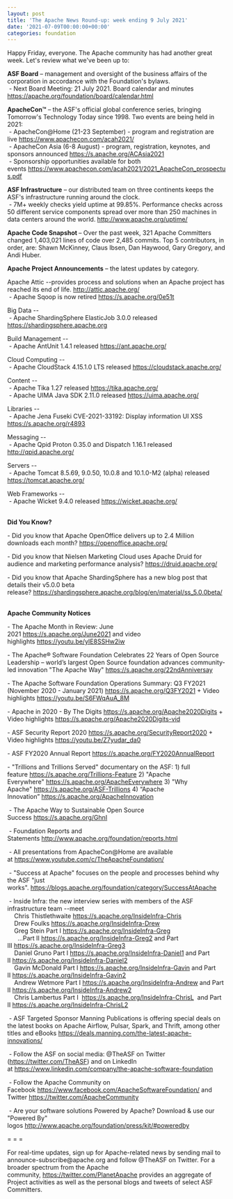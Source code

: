 ```yaml
---
layout: post
title: 'The Apache News Round-up: week ending 9 July 2021'
date: '2021-07-09T00:00:00+00:00'
categories: foundation
---
```

<p></p><p>Happy Friday, everyone. The Apache community has had another great week. Let's review what we've been up to:</p><p></p><p></p><p></p><span style="font-weight: 700;">ASF Board</span>&nbsp;– management and oversight of the business affairs of the corporation in accordance with the Foundation's bylaws.<br>&nbsp;- Next Board Meeting: 21 July 2021. Board calendar and minutes <a href="https://apache.org/foundation/board/calendar.html" target="_blank">https://apache.org/foundation/board/calendar.html</a><a href="https://apache.org/foundation/board/calendar.html" target="_blank" style="background-color: rgb(255, 255, 255);"></a><p></p><p><span style="font-weight: 700;">ApacheCon™</span>&nbsp;– the ASF's official global conference series, bringing Tomorrow's Technology Today since 1998. Two events are being held in 2021:<br>&nbsp;- ApacheCon@Home (21-23 September) - program and registration are live&nbsp;<a href="https://www.apachecon.com/acah2021/" target="_blank">https://www.apachecon.com/acah2021/</a><br>&nbsp;- ApacheCon Asia (6-8 August) - program, registration, keynotes, and sponsors announced&nbsp;<a href="https://s.apache.org/ACAsia2021" target="_blank">https://s.apache.org/ACAsia2021</a><br>&nbsp;- Sponsorship opportunities available for both events&nbsp;<a href="https://www.apachecon.com/acah2021/2021_ApacheCon_prospectus.pdf" target="_blank">https://www.apachecon.com/acah2021/2021_ApacheCon_prospectus.pdf</a><br></p><p><span style="font-weight: 700;">ASF Infrastructure</span>&nbsp;– our distributed team on three continents keeps the ASF's infrastructure running around the clock.<br>&nbsp;- 7M+ weekly checks yield uptime at 99.85%. Performance checks across 50 different service components spread over more than 250 machines in data centers around the world.&nbsp;<a href="http://www.apache.org/uptime/" target="_blank">http://www.apache.org/uptime/</a><br></p><p><span style="font-weight: 700;">Apache Code Snapshot&nbsp;</span>– Over the past week, 321 Apache Committers changed 1,403,021 lines of 
code over 2,485 commits. Top 5 contributors, in order, are: Shawn McKinney, Claus Ibsen, Dan Haywood, Gary Gregory, and Andi Huber.&nbsp; &nbsp; <br></p><p><span style="font-weight: 700;">Apache Project Announcements</span>&nbsp;– the latest updates by category.</p><p>Apache Attic --provides process and solutions when an Apache project has reached its end of life. <a href="http://attic.apache.org/" target="_blank">http://attic.apache.org/</a><br>&nbsp;- Apache Sqoop is now retired <a href="https://s.apache.org/0e51t">https://s.apache.org/0e51t</a></p><p>Big Data --<br>&nbsp;- Apache <span class="il">ShardingSphere</span> ElasticJob 3.0.0 released <a href="https://shardingsphere.apache.org" rel="noreferrer" target="_blank" data-saferedirecturl="https://www.google.com/url?q=https://shardingsphere.apache.org&amp;source=gmail&amp;ust=1625843939404000&amp;usg=AFQjCNFUbT4QofAmTq4uOvqcbTi0anNptQ">https://<span class="il">shardingsphere</span>.apache.<wbr>org</a></p><p>
Build Management --<br>
&nbsp;- Apache AntUnit 1.4.1 released <a href="https://ant.apache.org/" rel="noreferrer" target="_blank" data-saferedirecturl="https://www.google.com/url?q=https://ant.apache.org/&amp;source=gmail&amp;ust=1625844086282000&amp;usg=AFQjCNH0SjdKM57QpOc2DIHAyRHeDj57fw">https://<span class="il">ant</span>.apache.org/</a></p><p>
Cloud Computing --<br>
&nbsp;- Apache <span class="il">CloudStack</span> 4.15.1.0 LTS released <a href="https://cloudstack.apache.org/" rel="noreferrer" target="_blank" data-saferedirecturl="https://www.google.com/url?q=https://cloudstack.apache.org/&amp;source=gmail&amp;ust=1625914562803000&amp;usg=AFQjCNFruGitxY4kXcyBZb4sWMfNNa64tQ">https://<span class="il">cloudstack</span>.apache.org/</a></p><p>Content --<br>
&nbsp;- Apache <span class="il">Tika</span> 1.27 released <a href="https://tika.apache.org/" rel="noreferrer" target="_blank" data-saferedirecturl="https://www.google.com/url?q=https://tika.apache.org/&amp;source=gmail&amp;ust=1625843975109000&amp;usg=AFQjCNGlyDBxiDRx0nvBocvFw_sOEJgGdA">https://<span class="il">tika</span>.apache.org/</a><br>&nbsp;- Apache <span class="il">UIMA Java SDK 2.11.0</span> released <a href="https://uima.apache.org/" rel="noreferrer" target="_blank" data-saferedirecturl="https://www.google.com/url?q=https://uima.apache.org/&amp;source=gmail&amp;ust=1625844001423000&amp;usg=AFQjCNGmWxBQxYI3eYjERlfiTraEW5MRTA">https://<span class="il">uima</span>.apache.org/</a></p>Libraries --<br>&nbsp;- Apache Jena Fuseki CVE-2021-33192: Display information UI XSS <a href="https://s.apache.org/r4893" target="_blank">https://s.apache.org/r4893</a><a href="https://s.apache.org/r4893"></a><p></p><p>Messaging --<br>&nbsp;- Apache <span class="il">Qpid</span> <span class="il">Proton</span> 0.35.0 and Dispatch 1.16.1 released <a href="http://qpid.apache.org/" rel="noreferrer" target="_blank" data-saferedirecturl="https://www.google.com/url?q=http://qpid.apache.org/&amp;source=gmail&amp;ust=1625843374935000&amp;usg=AFQjCNFvFkBqY7nH8OE3EXqfIKmFohVXUw">http://<span class="il">qpid</span>.apache.org/</a></p><p>Servers --<br>&nbsp;- Apache <span class="il">Tomcat</span> 8.5.69, 9.0.50, 10.0.8 and 10.1.0-M2 (alpha) released<a href="https://tomcat.apache.org/" rel="noreferrer" target="_blank" data-saferedirecturl="https://www.google.com/url?q=https://tomcat.apache.org/&amp;source=gmail&amp;ust=1625843231137000&amp;usg=AFQjCNGm2JFQGYhIbU7U-FDP9sRr5u_5RQ"> https://<span class="il">tomcat</span>.apache.org/</a></p><p>Web Frameworks --<br>&nbsp;- Apache <span class="il">Wicket</span> 9.4.0 released <a href="https://wicket.apache.org/" rel="noreferrer" target="_blank" data-saferedirecturl="https://www.google.com/url?q=https://wicket.apache.org/&amp;source=gmail&amp;ust=1625844151625000&amp;usg=AFQjCNEtqBMb7uLqi8uwQf7bwWUSWT1LVg">https://<span class="il">wicket</span>.apache.org/</a></p><p><span style="font-weight: 700;"><br>Did You Know?</span><br></p><p></p><p>- Did you know that&nbsp;Apache OpenOffice delivers up to 2.4 Million downloads each month?&nbsp;<a href="https://openoffice.apache.org/" target="_blank">https://openoffice.apache.org/</a><br></p><p>- Did you know that Nielsen Marketing Cloud uses Apache Druid for audience and marketing performance analysis?&nbsp;<a href="https://druid.apache.org/" target="_blank">https://druid.apache.org/</a>&nbsp;<br></p><p>- Did you know that Apache ShardingSphere has a new blog post that details their v5.0.0 beta release?&nbsp;<a href="https://shardingsphere.apache.org/blog/en/material/ss_5.0.0beta/" target="_blank">https://shardingsphere.apache.org/blog/en/material/ss_5.0.0beta/</a><br></p><p><br><span style="font-weight: 700;">Apache Community Notices</span></p><p>- The Apache Month in Review: June 2021&nbsp;<a href="https://s.apache.org/June2021" target="_blank">https://s.apache.org/June2021</a>&nbsp;and video highlights&nbsp;<a href="https://youtu.be/yIE8SSHw2iw" target="_blank">https://youtu.be/yIE8SSHw2iw</a></p><p>- The&nbsp;<span class="il">Apache</span>® Software Foundation Celebrates 22 Years of Open Source Leadership – world’<span class="il">s</span>&nbsp;largest Open Source foundation advances community-led innovation "The<span class="il">&nbsp;Apache</span>&nbsp;Way"&nbsp;<a href="https://s.apache.org/22ndAnniversay" target="_blank">https://s.apache.org/22ndAnniversay</a></p><p>- The&nbsp;<span class="il">Apache</span>&nbsp;Software Foundation Operations Summary: Q3 FY2021 (November 2020 - January 2021)&nbsp;<a href="https://s.apache.org/Q3FY2021" target="_blank">https://s.apache.org/Q3FY2021</a>&nbsp;+ Video highlights&nbsp;<a href="https://youtu.be/S6FWqAuA_8M" target="_blank">https://youtu.be/S6FWqAuA_8M</a></p><p>- Apache in 2020 - By The Digits&nbsp;<font color="#337ab7"><a href="https://s.apache.org/Apache2020Digits" target="_blank">https://s.apache.org/Apache2020Digits</a>&nbsp;</font>+ Video highlights&nbsp;<a href="https://s.apache.org/Apache2020Digits-vid" target="_blank">https://s.apache.org/Apache2020Digits-vid</a></p><p>- ASF Security Report 2020&nbsp;<a href="https://s.apache.org/SecurityReport2020" target="_blank">https://s.apache.org/SecurityReport2020</a>&nbsp;+ Video highlights&nbsp;<a href="https://youtu.be/Z7yudar_da0" rel="noreferrer" target="_blank" data-saferedirecturl="https://www.google.com/url?q=https://youtu.be/Z7yudar_da0&amp;source=gmail&amp;ust=1614320952600000&amp;usg=AFQjCNGAfKh6FsJX7CJ5hQqcOInb2wpTdg">https://youtu.be/Z7yudar_da0</a></p><p>- ASF FY2020 Annual Report&nbsp;<a href="https://s.apache.org/FY2020AnnualReport" target="_blank">https://s.apache.org/FY2020AnnualReport</a><br></p><p>- "Trillions and Trillions Served" documentary on the ASF: 1) full feature&nbsp;<a href="https://s.apache.org/Trillions-Feature" target="_blank">https://s.apache.org/Trillions-Feature</a>&nbsp;2) "Apache Everywhere"&nbsp;<a href="https://s.apache.org/ApacheEverywhere" target="_blank">https://s.apache.org/ApacheEverywhere</a>&nbsp;3) "Why Apache"&nbsp;<a href="https://s.apache.org/ASF-Trillions" target="_blank">https://s.apache.org/ASF-Trillions</a>&nbsp;4)&nbsp;“Apache Innovation”&nbsp;<a href="https://s.apache.org/ApacheInnovation" target="_blank">https://s.apache.org/ApacheInnovation</a>&nbsp;</p><p>&nbsp;- The Apache Way to Sustainable Open Source Success&nbsp;<a href="https://s.apache.org/GhnI" target="_blank">https://s.apache.org/GhnI</a><br></p><p>&nbsp;- Foundation Reports and Statements&nbsp;<a href="http://www.apache.org/foundation/reports.html" target="_blank">http://www.apache.org/foundation/reports.html</a><br></p><p>&nbsp;- All presentations from ApacheCon@Home are available at&nbsp;<a href="https://www.youtube.com/c/TheApacheFoundation/" target="_blank">https://www.youtube.com/c/TheApacheFoundation/</a>&nbsp;</p><p>&nbsp;- "Success at Apache" focuses on the people and processes behind why the ASF "just works".&nbsp;<a href="https://blogs.apache.org/foundation/category/SuccessAtApache" target="_blank">https://blogs.apache.org/foundation/category/SuccessAtApache</a><br></p><div><p>&nbsp;- Inside Infra: the new interview series with members of the ASF infrastructure team --meet&nbsp;<br>&nbsp; &nbsp; Chris Thistlethwaite&nbsp;<a href="https://s.apache.org/InsideInfra-Chris" target="_blank">https://s.apache.org/InsideInfra-Chris</a><br>&nbsp; &nbsp; Drew Foulks&nbsp;<a href="https://s.apache.org/InsideInfra-Drew" rel="noreferrer" target="_blank" data-saferedirecturl="https://www.google.com/url?q=https://s.apache.org/InsideInfra-Drew&amp;source=gmail&amp;ust=1588339104628000&amp;usg=AFQjCNF9dVEn48pV7o9HBG14sP9uprU8Xw">https://s.apache.org/InsideInf<wbr>ra-Drew</a><br>&nbsp; &nbsp; Greg Stein Part I&nbsp;<a href="https://s.apache.org/InsideInfra-Greg" target="_blank">https://s.apache.org/InsideInfra-Greg</a><br>&nbsp; &nbsp; &nbsp; ...Part II&nbsp;<a href="https://s.apache.org/InsideInfra-Greg2" target="_blank">https://s.apache.org/InsideInfra-Greg2</a>&nbsp;and Part III&nbsp;<a href="https://s.apache.org/InsideInfra-Greg3" target="_blank">https://s.apache.org/InsideInfra-Greg3</a><br>&nbsp; &nbsp; Daniel Gruno Part I&nbsp;<a href="https://s.apache.org/InsideInfra-Daniel1" target="_blank">https://s.apache.org/InsideInfra-Daniel1</a>&nbsp;and Part II&nbsp;<a href="https://s.apache.org/InsideInfra-Daniel2" target="_blank">https://s.apache.org/InsideInfra-Daniel2</a><br>&nbsp;&nbsp;&nbsp; Gavin McDonald Part I&nbsp;<a href="https://s.apache.org/InsideInfra-Gavin" target="_blank">https://s.apache.org/InsideInfra-Gavin</a>&nbsp;and Part II&nbsp;<a href="https://s.apache.org/InsideInfra-Gavin2" target="_blank">https://s.apache.org/InsideInfra-Gavin2</a><br>&nbsp;&nbsp;&nbsp; Andrew Wetmore Part I&nbsp;<a href="https://s.apache.org/InsideInfra-Andrew" target="_blank">https://s.apache.org/InsideInfra-Andrew</a>&nbsp;and Part II&nbsp;<a href="https://s.apache.org/InsideInfra-Andrew2" target="_blank">https://s.apache.org/InsideInfra-Andrew2</a><br>&nbsp; &nbsp; Chris Lambertus Part I&nbsp;&nbsp;<a href="https://s.apache.org/InsideInfra-ChrisL" target="_blank">https://s.apache.org/InsideInfra-ChrisL</a>&nbsp; and Part II&nbsp;<a href="https://s.apache.org/InsideInfra-ChrisL2" target="_blank">https://s.apache.org/InsideInfra-ChrisL2</a></p></div><div><p>&nbsp;- ASF Targeted Sponsor Manning Publications is offering special deals on the latest books on Apache Airflow, Pulsar, Spark, and Thrift, among other titles and eBooks&nbsp;<a href="https://deals.manning.com/the-latest-apache-innovations/" target="_blank">https://deals.manning.com/the-latest-apache-innovations/</a></p><p>&nbsp;- Follow the ASF on social media: @TheASF on Twitter (<a href="https://twitter.com/TheASF">https://twitter.com/TheASF</a>) and on LinkedIn at&nbsp;<a href="https://www.linkedin.com/company/the-apache-software-foundation">https://www.linkedin.com/company/the-apache-software-foundation</a></p><p>&nbsp;- Follow the Apache Community on Facebook&nbsp;<a href="https://www.facebook.com/ApacheSoftwareFoundation/" target="_blank">https://www.facebook.com/ApacheSoftwareFoundation/</a>&nbsp;and Twitter&nbsp;<a href="https://twitter.com/ApacheCommunity">https://twitter.com/ApacheCommunity</a></p></div><div>&nbsp;- Are your software solutions Powered by Apache? Download &amp; use our "Powered By" logos&nbsp;<a href="http://www.apache.org/foundation/press/kit/#poweredby" target="_blank">http://www.apache.org/foundation/press/kit/#poweredby</a><br></div><p><span class="LrzXr"></span><span class="LrzXr"></span></p><div><p>= = =</p><p>For real-time updates, sign up for Apache-related news by sending mail to announce-subscribe@apache.org and follow @TheASF on Twitter. For a broader spectrum from the Apache community,&nbsp;<a href="https://twitter.com/PlanetApache">https://twitter.com/PlanetApache</a>&nbsp;provides an aggregate of Project activities as well as the personal blogs and tweets of select ASF Committers.</p></div><p></p>
